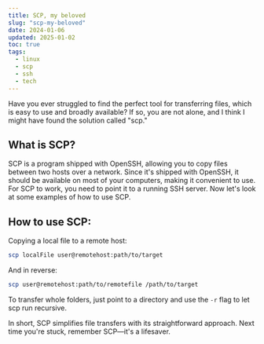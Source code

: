 ```yaml
---
title: SCP, my beloved
slug: "scp-my-beloved"
date: 2024-01-06
updated: 2025-01-02
toc: true
tags:
  - linux
  - scp
  - ssh
  - tech
---
```

Have you ever struggled to find the perfect tool for transferring files, which is easy to use and broadly available? If so, you are not alone, and I think I might have found the solution called "scp."

## What is SCP?
SCP is a program shipped with OpenSSH, allowing you to copy files between two hosts over a network. Since it's shipped with OpenSSH, it should be available on most of your computers, making it convenient to use. For SCP to work, you need to point it to a running SSH server. Now let's look at some examples of how to use SCP.

## How to use SCP:
Copying a local file to a remote host:  
```bash
scp localFile user@remotehost:path/to/target
``` 
And in reverse:  
```bash
scp user@remotehost:path/to/remotefile /path/to/target
```

To transfer whole folders, just point to a directory and use the `-r` flag to let scp run recursive.

In short, SCP simplifies file transfers with its straightforward approach. Next time you're stuck, remember SCP—it's a lifesaver.
